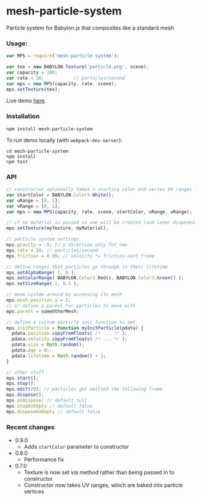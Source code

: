 mesh-particle-system
==========

Particle system for Babylon.js that composites like a standard mesh

### Usage:

```javascript
var MPS = require('mesh-particle-system');

var tex = new BABYLON.Texture('particle.png', scene);
var capacity = 200;
var rate = 30;           // particles/second
var mps = new MPS(capacity, rate, scene);
mps.setTexture(tex);
```

Live demo [here](https://andyhall.github.io/mesh-particle-system/).

### Installation

```shell
npm install mesh-particle-system
```

To run demo locally (with `webpack-dev-server`):

```shell
cd mesh-particle-system
npm install
npm test
```

### API

```javascript
// constructor optionally takes a starting color and vertex UV ranges for each particle
var startColor = BABYLON.Color3.White();
var uRange = [0, 1];
var vRange = [0, 1];
var mps = new MPS(capacity, rate, scene, startColor, uRange, vRange);

// if no material is passed in one will be created (and later disposed) internally
mps.setTexture(myTexture, myMaterial);

// particle system settings
mps.gravity = -5; // y direction only for now
mps.rate = 50; // particles/second
mps.friction = 0.99; // velocity *= friction each frame

// define ranges that particles go through in their lifetime
mps.setAlphaRange( 1, 0 );
mps.setColorRange( BABYLON.Color3.Red(), BABYLON.Color3.Green() );
mps.setSizeRange( 1, 0.5 );

// move system around by accessing its mesh
mps.mesh.position.y = 2;
// or define a parent for particles to move with 
mps.parent = someOtherMesh;

// define a custom particle init function to set 
mps.initParticle = function myInitParticle(pdata) {
  pdata.position.copyFromFloats( /* ... */ );
  pdata.velocity.copyFromFloats( /* ... */ );
  pdata.size = Math.random();
  pdata.age = 0;
  pdata.lifetime = Math.random() + 1;
}

// other stuff
mps.start();
mps.stop();
mps.emit(20); // particles get emitted the following frame
mps.dispose();
mps.onDispose; // default null
mps.stopOnEmpty // default false
mps.disposeOnEmpty // default false
```

### Recent changes

 * 0.9.0
   * Adds `startColor` parameter to constructor
 * 0.8.0
   * Performance fix
 * 0.7.0
   * Texture is now set via method rather than being passed in to constructor
   * Constructor now takes UV ranges, which are baked into particle vertices

